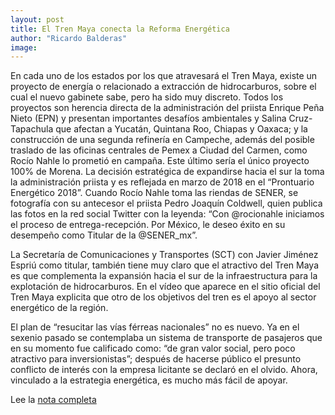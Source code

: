 ```yaml
---
layout: post
title: El Tren Maya conecta la Reforma Energética
author: "Ricardo Balderas"
image: 
---
```


En cada uno de los estados por los que atravesará el Tren Maya, existe un proyecto de energía o relacionado a extracción de hidrocarburos, sobre el cual el nuevo gabinete sabe, pero ha sido muy discreto. Todos los proyectos son herencia directa de la administración del priista Enrique Peña Nieto (EPN) y presentan importantes desafíos ambientales y Salina Cruz-Tapachula que afectan a Yucatán, Quintana Roo, Chiapas y Oaxaca; y la construcción de una segunda refinería en Campeche, además del posible traslado de las oficinas centrales de Pemex a Ciudad del Carmen, como Rocío Nahle lo prometió en campaña. Este último sería el único proyecto 100% de Morena.
La decisión estratégica de expandirse hacia el sur la toma la administración priista y es reflejada en marzo de 2018 en el “Prontuario Energético 2018”. Cuando Rocío Nahle toma las riendas de SENER, se fotografía con su antecesor el priista Pedro Joaquín Coldwell, quien publica las fotos en la red social Twitter con la leyenda: “Con @rocionahle iniciamos el proceso de entrega-recepción. Por México, le deseo éxito en su desempeño como Titular de la @SENER_mx”.

La Secretaría de Comunicaciones y Transportes (SCT) con Javier Jiménez Espriú como titular, también tiene muy claro que el atractivo del Tren Maya es que complementa la expansión hacia el sur de la infraestructura para la explotación de hidrocarburos. En el vídeo que aparece en el sitio oficial del Tren Maya explicita que otro de los objetivos del tren es el apoyo al sector energético de la región.

El plan de “resucitar las vías férreas nacionales” no es nuevo. Ya en el sexenio pasado se contemplaba un sistema de transporte de pasajeros que en su momento fue calificado como: “de gran valor social, pero poco atractivo para inversionistas”; después de hacerse público el presunto conflicto de interés con la empresa licitante se declaró en el olvido. Ahora, vinculado a la estrategia energética, es mucho más fácil de apoyar.

Lee la [nota completa](https://poderlatam.org/2019/01/el-tren-maya-conecta-la-reforma-energetica/)
